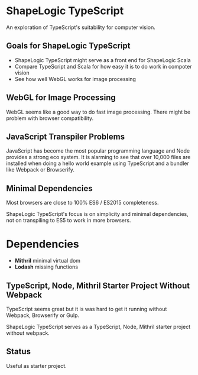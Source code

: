 # ShapeLogic TypeScript

An exploration of TypeScript's suitability for computer vision.

## Goals for ShapeLogic TypeScript

* ShapeLogic TypeScript might serve as a front end for ShapeLogic Scala
* Compare TypeScript and Scala for how easy it is to do work in compoter vision
* See how well WebGL works for image processing

## WebGL for Image Processing

WebGL seems like a good way to do fast image processing.
There might be problem with browser compatibility.

## JavaScript Transpiler Problems

JavaScript has become the most popular programming language and Node provides a strong eco system. It is alarming to see that over 10,000 files are installed when doing a hello world example using TypeScript and a bundler like Webpack or Browserify.

## Minimal Dependencies

Most browsers are close to 100% ES6 / ES2015 completeness. 

ShapeLogic TypeScript's focus is on simplicity and minimal dependencies, not on transpiling to ES5 to work in more browsers.

# Dependencies

* **Mithril** minimal virtual dom
* **Lodash** missing functions 

## TypeScript, Node, Mithril Starter Project Without Webpack

TypeScript seems great but it is was hard to get it running without Webpack, Browserify or Gulp.

ShapeLogic TypeScript serves as a TypeScript, Node, Mithril starter project without webpack.

## Status

Useful as starter project.

